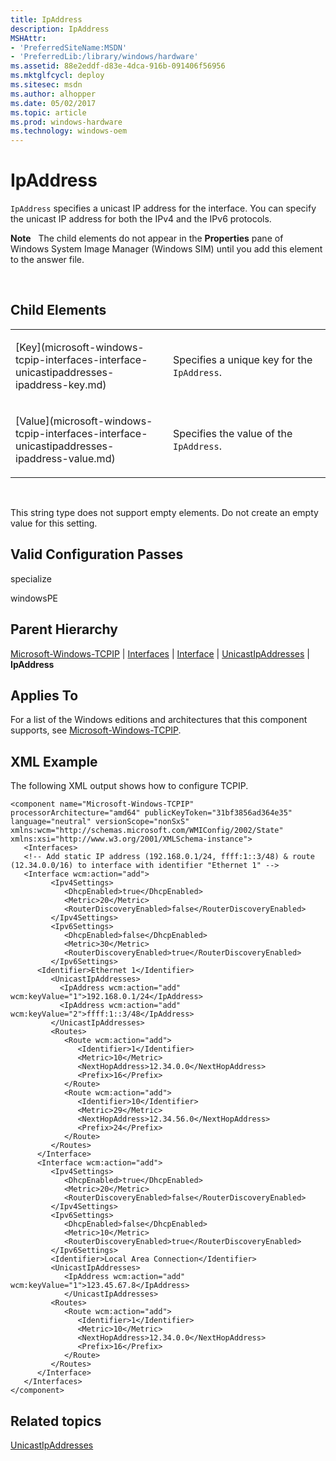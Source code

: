 ```yaml
---
title: IpAddress
description: IpAddress
MSHAttr:
- 'PreferredSiteName:MSDN'
- 'PreferredLib:/library/windows/hardware'
ms.assetid: 88e2eddf-d83e-4dca-916b-091406f56956
ms.mktglfcycl: deploy
ms.sitesec: msdn
ms.author: alhopper
ms.date: 05/02/2017
ms.topic: article
ms.prod: windows-hardware
ms.technology: windows-oem
---
```


# IpAddress


`IpAddress` specifies a unicast IP address for the interface. You can specify the unicast IP address for both the IPv4 and the IPv6 protocols.

**Note**  
The child elements do not appear in the **Properties** pane of Windows System Image Manager (Windows SIM) until you add this element to the answer file.

 

## Child Elements


<table>
<colgroup>
<col width="50%" />
<col width="50%" />
</colgroup>
<tbody>
<tr class="odd">
<td><p>[Key](microsoft-windows-tcpip-interfaces-interface-unicastipaddresses-ipaddress-key.md)</p></td>
<td><p>Specifies a unique key for the <code>IpAddress</code>.</p></td>
</tr>
<tr class="even">
<td><p>[Value](microsoft-windows-tcpip-interfaces-interface-unicastipaddresses-ipaddress-value.md)</p></td>
<td><p>Specifies the value of the <code>IpAddress</code>.</p></td>
</tr>
</tbody>
</table>

 

This string type does not support empty elements. Do not create an empty value for this setting.

## Valid Configuration Passes


specialize

windowsPE

## Parent Hierarchy


[Microsoft-Windows-TCPIP](microsoft-windows-tcpip.md) | [Interfaces](microsoft-windows-tcpip-interfaces.md) | [Interface](microsoft-windows-tcpip-interfaces-interface.md) | [UnicastIpAddresses](microsoft-windows-tcpip-interfaces-interface-unicastipaddresses.md) | **IpAddress**

## Applies To


For a list of the Windows editions and architectures that this component supports, see [Microsoft-Windows-TCPIP](microsoft-windows-tcpip.md).

## XML Example


The following XML output shows how to configure TCPIP.

``` syntax
<component name="Microsoft-Windows-TCPIP" processorArchitecture="amd64" publicKeyToken="31bf3856ad364e35" language="neutral" versionScope="nonSxS" xmlns:wcm="http://schemas.microsoft.com/WMIConfig/2002/State" xmlns:xsi="http://www.w3.org/2001/XMLSchema-instance">
   <Interfaces>
   <!-- Add static IP address (192.168.0.1/24, ffff:1::3/48) & route (12.34.0.0/16) to interface with identifier "Ethernet 1" -->      <Interface wcm:action="add">
         <Ipv4Settings>
            <DhcpEnabled>true</DhcpEnabled> 
            <Metric>20</Metric> 
            <RouterDiscoveryEnabled>false</RouterDiscoveryEnabled> 
         </Ipv4Settings>
         <Ipv6Settings>
            <DhcpEnabled>false</DhcpEnabled> 
            <Metric>30</Metric> 
            <RouterDiscoveryEnabled>true</RouterDiscoveryEnabled> 
         </Ipv6Settings>
      <Identifier>Ethernet 1</Identifier>
         <UnicastIpAddresses>
           <IpAddress wcm:action="add" wcm:keyValue="1">192.168.0.1/24</IpAddress>
           <IpAddress wcm:action="add" wcm:keyValue="2">ffff:1::3/48</IpAddress>
         </UnicastIpAddresses>
         <Routes>
            <Route wcm:action="add">
               <Identifier>1</Identifier> 
               <Metric>10</Metric> 
               <NextHopAddress>12.34.0.0</NextHopAddress> 
               <Prefix>16</Prefix> 
            </Route>
            <Route wcm:action="add">
               <Identifier>10</Identifier> 
               <Metric>29</Metric> 
               <NextHopAddress>12.34.56.0</NextHopAddress> 
               <Prefix>24</Prefix> 
            </Route>
         </Routes>
      </Interface>
      <Interface wcm:action="add">
         <Ipv4Settings>
            <DhcpEnabled>true</DhcpEnabled> 
            <Metric>20</Metric> 
            <RouterDiscoveryEnabled>false</RouterDiscoveryEnabled> 
         </Ipv4Settings>
         <Ipv6Settings>
            <DhcpEnabled>false</DhcpEnabled> 
            <Metric>10</Metric> 
            <RouterDiscoveryEnabled>true</RouterDiscoveryEnabled> 
         </Ipv6Settings>
         <Identifier>Local Area Connection</Identifier> 
         <UnicastIpAddresses>
            <IpAddress wcm:action="add" wcm:keyValue="1">123.45.67.8</IpAddress> 
            </UnicastIpAddresses>
         <Routes>
            <Route wcm:action="add">
               <Identifier>1</Identifier> 
               <Metric>10</Metric> 
               <NextHopAddress>12.34.0.0</NextHopAddress> 
               <Prefix>16</Prefix> 
            </Route>
         </Routes>
      </Interface>
   </Interfaces>
</component>
```

## Related topics


[UnicastIpAddresses](microsoft-windows-tcpip-interfaces-interface-unicastipaddresses.md)

 

 







